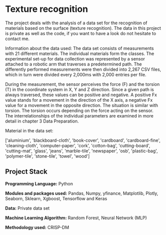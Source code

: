 # Texture recognition

The project deals with the analysis of a data set for the recognition of materials based on the surface (texture recognition).
The data in this project is private as well as the code, if you want to have a look do not hesitate to contact me.

Information about the data used:
The data set consists of measurements with 21 different materials. The individual materials form the classes. The experimental set-up for data collection was represented by a sensor attached to a robotic arm that traverses a predetermined path. The differently performed measurements were then divided into 2,267 CSV files, which in turn were divided every 2,000ms with 2,000 entries per file.

During the measurement, the sensor perceives the force (F) and the torsion (T) in the coordinate system in X, Y and Z direction. Since a given path is always traversed, these values can be positive and negative. A positive Fx value stands for a movement in the direction of the X axis, a negative Fx value for a movement in the opposite direction. The situation is similar with torsion. The torsion occurs depending on the force acting on the sensor. The interrelationships of the individual parameters are examined in more detail in chapter 3 Data Preparation.

Material in the data set: 

['aluminium', 'blackboard-cloth', 'book-cover', 'cardboard', 'cardboard-fine', 'cleaning-cloth', 'computer-paper', 'cork', 'cotton-bag', 'cutting-board', 'cutting-mat', 'glass', 'jeans', 'marble-tile', 'newspaper', 'osb', 'plastic-bag', 'polymer-tile', 'stone-tile', 'towel', 'wood']

## Project Stack

**Programming Language:** Python

**Modules and packages used:** Pandas, Numpy, yfinance, Matplotlib, Plotly, Seaborn, Sklearn, Xgboost, Tensorflow and Keras

**Data:** Private data set

**Machine Learning Algorithm:** Random Forest, Neural Network (MLP)

**Methodology used:** CRISP-DM




